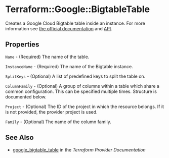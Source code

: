 # Terraform::Google::BigtableTable

Creates a Google Cloud Bigtable table inside an instance. For more information see
[the official documentation](https://cloud.google.com/bigtable/) and
[API](https://cloud.google.com/bigtable/docs/go/reference).

## Properties

`Name` - (Required) The name of the table.

`InstanceName` - (Required) The name of the Bigtable instance.

`SplitKeys` - (Optional) A list of predefined keys to split the table on.

`ColumnFamily` - (Optional) A group of columns within a table which share a common configuration. This can be specified multiple times. Structure is documented below.

`Project` - (Optional) The ID of the project in which the resource belongs. If it is not provided, the provider project is used.

`Family` - (Optional) The name of the column family.


## See Also

* [google_bigtable_table](https://www.terraform.io/docs/providers/google/r/bigtable_table.html) in the _Terraform Provider Documentation_